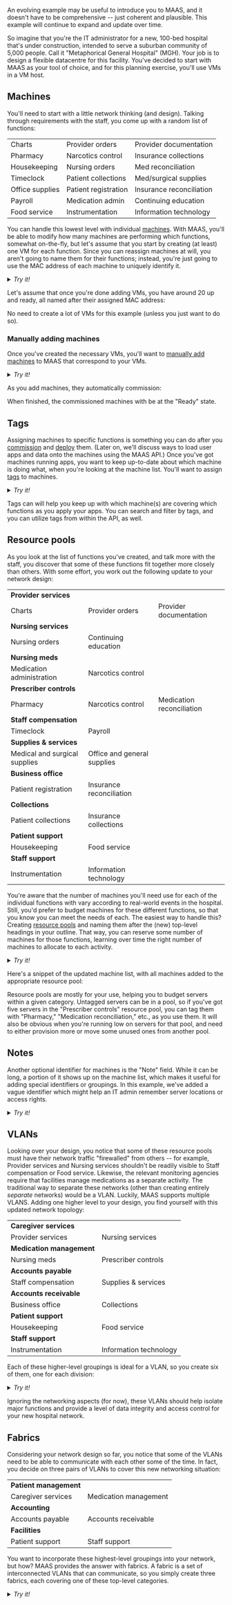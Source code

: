 An evolving example may be useful to introduce you to MAAS, and it doesn't have to be comprehensive --  just coherent and plausible.  This example will continue to expand and update over time.

<!-- vanilla
![splash-screen|690x406](../images/18456dbd3fbfec14eddd044816fd0719692282da_2_690x406.jpeg) 
 vanilla -->

<!-- ui
![splash-screen|690x406](../images/18456dbd3fbfec14eddd044816fd0719692282da_2_690x406.jpeg) 
 ui -->

<!-- cli
### ADD SUITABLE CLI EXAMPLE OR PRINTOUT ###
 cli -->

So imagine that you're the IT administrator for a new, 100-bed hospital that's under construction, intended to serve a suburban community of 5,000 people.  Call it "Metaphorical General Hospital" (MGH).   Your job is to design a flexible datacentre for this facility.  You've decided to start with MAAS as your tool of choice, and for this planning exercise, you'll use VMs in a VM host.

<h2>Machines</h2>

You'll need to start with a little network thinking (and design).  Talking through requirements with the staff, you come up with a random list of functions:
<table width="100%">
<tr><td>Charts</td><td>Provider orders</td><td>Provider documentation</td></tr>
<tr><td>Pharmacy</td><td>Narcotics control</td><td>Insurance collections</td></tr>
<tr><td>Housekeeping</td><td>Nursing orders</td><td>Med reconciliation</td></tr>
<tr><td>Timeclock</td><td>Patient collections</td><td>Med/surgical supplies</td></tr>
<tr><td>Office supplies</td><td>Patient registration</td><td>Insurance reconciliation</td></tr>
<tr><td>Payroll</td><td>Medication admin</td><td>Continuing education</td></tr>
<tr><td>Food service</td><td>Instrumentation</td><td>Information technology</td></tr>
</table>

You can handle this lowest level with individual [machines](/t/introduction-to-machines/829).  With MAAS, you'll be able to modify how many machines are performing which functions, somewhat on-the-fly, but let's assume that you start by creating (at least) one VM for each function.  Since you can reassign machines at will, you aren't going to name them for their functions; instead, you're just going to use the MAC address of each machine to uniquely identify it.

<details>
<summary>
<em>Try it!</em>
</summary>
<h4>Creating some sample VMs</h4>

Assuming you've [installed libvirt](https://help.ubuntu.com/lts/serverguide/libvirt.html) on the machine where you'll be running MAAS, you can create virtual machines like this:

1. Open the Virtual Machine Manager application.  You'll see a screen that looks something like this:

<!-- vanilla
![vmm|690x330](../images/f66940a21313a27734bcaef6c539d36a720a6834_2_690x330.jpeg) 
 vanilla -->

<!-- ui
![vmm|690x330](../images/f66940a21313a27734bcaef6c539d36a720a6834_2_690x330.jpeg) 
 ui -->

<!-- cli
### ADD SUITABLE CLI EXAMPLE OR PRINTOUT ###
 cli -->

2. Choose File --> New Virtual Machine, which brings you to a corresponding dialog:

<!-- vanilla
![kvm-1|465x500](../images/0702d9f2ab4c3659d13be553449093548a9e2f10.jpeg) 
 vanilla -->

<!-- ui
![kvm-1|465x500](../images/0702d9f2ab4c3659d13be553449093548a9e2f10.jpeg) 
 ui -->

<!-- cli
### ADD SUITABLE CLI EXAMPLE OR PRINTOUT ###
 cli -->

3. Select the "Network Boot (PXE)" option and click the "Forward" button:

<!-- vanilla
![kvm-2|465x500](../images/0000fb5f072f2b3668465753ae6a713859d8a444.jpeg)
 vanilla -->

<!-- ui
![kvm-2|465x500](../images/0000fb5f072f2b3668465753ae6a713859d8a444.jpeg)
 ui -->

<!-- cli
### ADD SUITABLE CLI EXAMPLE OR PRINTOUT ###
 cli -->

4.  Choose the "Generic..." operating system by typing the first letters of "Generic" in the text box and selecting the relevant choice when it becomes available, then go Forward:

<!-- vanilla
![kvm-3|465x500](../images/041914a0718633fce685ac7919e2478da0e62c1b.jpeg) 
 vanilla -->

<!-- ui
![kvm-3|465x500](../images/041914a0718633fce685ac7919e2478da0e62c1b.jpeg) 
 ui -->

<!-- cli
### ADD SUITABLE CLI EXAMPLE OR PRINTOUT ###
 cli -->

5. For CPU and memory, you can usually accept the defaults:

<!-- vanilla
![kvm-4|465x500](../images/5a46262e3573aae7252951b3331ac9e3f3ef69c4.jpeg) 
 vanilla -->

<!-- ui
![kvm-4|465x500](../images/5a46262e3573aae7252951b3331ac9e3f3ef69c4.jpeg) 
 ui -->

<!-- cli
### ADD SUITABLE CLI EXAMPLE OR PRINTOUT ###
 cli -->

6. whereas the storage values have a noticeable effect on local disk usage, so note that, generally, a VM only requires about 5.0 GiB, given an example exercise like this:

<!-- vanilla
![kvm-5|465x500](../images/15f5e344c03bd1469c00333d466027e403c00ee8.jpeg) 
 vanilla -->

<!-- ui
![kvm-5|465x500](../images/15f5e344c03bd1469c00333d466027e403c00ee8.jpeg) 
 ui -->

<!-- cli
### ADD SUITABLE CLI EXAMPLE OR PRINTOUT ###
 cli -->

7. In the next screen, you'll have the chance to set a name; here, we've used a pseudo-MAC address, although you can name the machine whatever you want (and then return later to set the name to match the MAC address, if desired):

<!-- vanilla
![kvm-6|465x500](../images/d4191b100d963032d47fed1f198aea76e8de273e.jpeg) 
 vanilla -->

<!-- ui
![kvm-6|465x500](../images/d4191b100d963032d47fed1f198aea76e8de273e.jpeg) 
 ui -->

<!-- cli
### ADD SUITABLE CLI EXAMPLE OR PRINTOUT ###
 cli -->

8. Selecting "Finish" will create the virtual machine and attempt to boot it -- which will fail, since no device currently knows about this VM (and hence can't boot it).  Not to worry; you're not done yet:

<!-- vanilla
![kvm-7|625x500](../images/09b4e50049c2a251d100113e50a241d0c4a06f51.jpeg) 
 vanilla -->

<!-- ui
![kvm-7|625x500](../images/09b4e50049c2a251d100113e50a241d0c4a06f51.jpeg) 
 ui -->

<!-- cli
### ADD SUITABLE CLI EXAMPLE OR PRINTOUT ###
 cli -->

9. Select the "information" button (blue circle, white lowercase "i") to switch to the VM configuration screens, then select the "Boot Options" choice from the left-hand menu:

<!-- vanilla
![kvm-9|619x500](../images/7b6cd37f7663db53571845da0159977092898fa4.jpeg) 
 vanilla -->

<!-- ui
![kvm-9|619x500](../images/7b6cd37f7663db53571845da0159977092898fa4.jpeg) 
 ui -->

<!-- cli
### ADD SUITABLE CLI EXAMPLE OR PRINTOUT ###
 cli -->

10. Turn off the "IDE" item under "Boot device order:"

<!-- vanilla
![kvm-10|619x500](../images/54a8d6a77d9660e13aa1c0e278048ed1c751d65e.jpeg) 
 vanilla -->

<!-- ui
![kvm-10|619x500](../images/54a8d6a77d9660e13aa1c0e278048ed1c751d65e.jpeg) 
 ui -->

<!-- cli
### ADD SUITABLE CLI EXAMPLE OR PRINTOUT ###
 cli -->

11. When you select "Apply," a dialog will pop up to remind you that you need to restart this VM for changes to take effect:

<!-- vanilla
![kvm-11|480x183](../images/6f4ab26216cc2951a202851869f7c7efc5691129.jpeg) 
 vanilla -->

<!-- ui
![kvm-11|480x183](../images/6f4ab26216cc2951a202851869f7c7efc5691129.jpeg) 
 ui -->

<!-- cli
### ADD SUITABLE CLI EXAMPLE OR PRINTOUT ###
 cli -->

12. Switch to the "NIC..." option and set the "Network source" and "Device model" as shown, then select "Apply" and respond to the dialog:

<!-- vanilla
![kvm-12|619x500](../images/26fe981020c03e46c81e2bceed840bea7b2f14d6.jpeg) 
 vanilla -->

<!-- ui
![kvm-12|619x500](../images/26fe981020c03e46c81e2bceed840bea7b2f14d6.jpeg) 
 ui -->

<!-- cli
### ADD SUITABLE CLI EXAMPLE OR PRINTOUT ###
 cli -->

13. You'll next select the dropdown arrow next to the "on/off" menu bar option and select "Force reset," then answer the prompt in the affirmative:

<!-- vanilla
![kvm-13|502x245](../images/537a485f0ff014aeb82afc71bc09b2988bf5cb56.jpeg) 
 vanilla -->

<!-- ui
![kvm-13|502x245](../images/537a485f0ff014aeb82afc71bc09b2988bf5cb56.jpeg) 
 ui -->

<!-- cli
### ADD SUITABLE CLI EXAMPLE OR PRINTOUT ###
 cli -->

You now have a VM that you can add to MAAS.  If you want more than one, you can simply right-click on the one you've just created and select "Clone:"

[Note] **Pro Tip**: Cloned VMs tend to use considerably less host disk space than newly-created ones. [/Note]

<!-- vanilla
![kvm-14|456x468](../images/2348efd7dbf17ba445e3c4e6b3926fdc8cfbc888.jpeg) 
 vanilla -->

<!-- ui
![kvm-14|456x468](../images/2348efd7dbf17ba445e3c4e6b3926fdc8cfbc888.jpeg) 
 ui -->

<!-- cli
### ADD SUITABLE CLI EXAMPLE OR PRINTOUT ###
 cli -->

Another VM will instantiate, using the name of the cloned VM with an added "-clone" suffix:

<!-- vanilla
![kvm-15|690x224](../images/a14b17602c2ad2465197a77c302080ca2eb59fc8.jpeg) 
 vanilla -->

<!-- ui
![kvm-15|690x224](../images/a14b17602c2ad2465197a77c302080ca2eb59fc8.jpeg) 
 ui -->

<!-- cli
### ADD SUITABLE CLI EXAMPLE OR PRINTOUT ###
 cli -->

You can create VMs as desired, remembering to mind your overall disk usage on your host system.

</details>

Let's assume that once you're done adding VMs, you have around 20 up and ready, all named after their assigned MAC address:

<!-- vanilla
![kvms|517x500](../images/f9f302d8de9344908758a433dae9abfada0b0db3_2_517x500.jpeg) 
 vanilla -->

<!-- ui
![kvms|517x500](../images/f9f302d8de9344908758a433dae9abfada0b0db3_2_517x500.jpeg) 
 ui -->

<!-- cli
### ADD SUITABLE CLI EXAMPLE OR PRINTOUT ###
 cli -->

No need to create a lot of VMs for this example (unless you just want to do so).  

<h3>Manually adding machines</h3>

Once you've created the necessary VMs, you'll want to [manually add machines](/t/add-machines/821#heading--add-a-node-manually) to MAAS that correspond to your VMs.

<!-- vanilla
![blank-machines|690x440](../images/91679cd615868eda4654541a68e59de57328ddfa.jpeg) 
 vanilla -->

<!-- ui
![blank-machines|690x440](../images/91679cd615868eda4654541a68e59de57328ddfa.jpeg) 
 ui -->

<!-- cli
### ADD SUITABLE CLI EXAMPLE OR PRINTOUT ###
 cli -->

<details>
<summary><em>Try it!</em></summary>

Creating a machine from a VM requires about a dozen pieces of information, most of which you can gather from the VM itself:

<!-- vanilla
![add-machine-screen|690x270](../images/bc6c18c0fd31367bd4a9909fb7d954dc06f15c40_2_690x270.jpeg) 
 vanilla -->

<!-- ui
![add-machine-screen|690x270](../images/bc6c18c0fd31367bd4a9909fb7d954dc06f15c40_2_690x270.jpeg) 
 ui -->

<!-- cli
### ADD SUITABLE CLI EXAMPLE OR PRINTOUT ###
 cli -->

In the left column, you're only required to enter a machine name and the machine's MAC address:  

<!-- vanilla
![left-column|690x481](../images/1de8d7afae996292d71e9787641bf0317b2327c9.jpeg) 
 vanilla -->

<!-- ui
![left-column|690x481](../images/1de8d7afae996292d71e9787641bf0317b2327c9.jpeg) 
 ui -->

<!-- cli
### ADD SUITABLE CLI EXAMPLE OR PRINTOUT ###
 cli -->

Here, we've assigned a variant of the MAC address as the machine name.  Note that the machine name cannot include colons (":"), we've substituted dashes.  In the right column, it's necessary to choose the power type.  When enlisting VMs, the correct power type is "Virsh," as shown below:

<!-- vanilla
![right-column|690x271](../images/aa076ee437ce481808bb5f41320a45e60f3676de.jpeg) 
 vanilla -->

<!-- ui
![right-column|690x271](../images/aa076ee437ce481808bb5f41320a45e60f3676de.jpeg) 
 ui -->

<!-- cli
### ADD SUITABLE CLI EXAMPLE OR PRINTOUT ###
 cli -->

For default configurations, the Virsh Address is "qemu+ssh://[your-login-id]@192.168.122.1/system;" replace "[your-login-id]" with your username or login ID on the machine where you're hosting MAAS and the Virtual Machine Manager.  Likewise, the password is your normal login password for the same host.  Finally, you can retrieve the Virsh VM ID from the "Overview" screen of the VM itself:

<!-- vanilla
![kvm-16|619x500](../images/79e135e48576bb6f455dd42fd7a09a2c7448d221.jpeg) 
 vanilla -->

<!-- ui
![kvm-16|619x500](../images/79e135e48576bb6f455dd42fd7a09a2c7448d221.jpeg) 
 ui -->

<!-- cli
### ADD SUITABLE CLI EXAMPLE OR PRINTOUT ###
 cli -->
</details>

As you add machines, they automatically commission:

<!-- vanilla
![auto-commission|639x407](../images/37f1df9e4072b29c7183d4ae8ec1768504c4f66f.jpeg) 
 vanilla -->

<!-- ui
![auto-commission|639x407](../images/37f1df9e4072b29c7183d4ae8ec1768504c4f66f.jpeg) 
 ui -->

<!-- cli
### ADD SUITABLE CLI EXAMPLE OR PRINTOUT ###
 cli -->

When finished, the commissioned machines with be at the "Ready" state.

<h2>Tags</h2>

Assigning machines to specific functions is something you can do after you [commission](/t/commission-machines/822) and [deploy](/t/deploy-machines/825) them.  (Later on, we'll discuss ways to load user apps and data onto the machines using the MAAS API.) Once you've got machines running apps, you want to keep up-to-date about which machine is doing what, when you're looking at the machine list.  You'll want to assign [tags](/t/maas-tags/834) to machines.  

<!-- vanilla
![tags|690x422](../images/2ea0827b9ef327b59ad722215d556969218cc22f.jpeg) 
 vanilla -->

<!-- ui
![tags|690x422](../images/2ea0827b9ef327b59ad722215d556969218cc22f.jpeg) 
 ui -->

<!-- cli
### ADD SUITABLE CLI EXAMPLE OR PRINTOUT ###
 cli -->

<details>
<summary><em>Try it!</em></summary>
Adding a tag to a machine is simple.  Just decide which machine you want to tag:

<!-- vanilla
![tags-2|690x204](../images/4f32fb8105ecee30afd0f3ca226b265dffe6e11b_2_690x204.jpeg) 
 vanilla -->

<!-- ui
![tags-2|690x204](../images/4f32fb8105ecee30afd0f3ca226b265dffe6e11b_2_690x204.jpeg) 
 ui -->

<!-- cli
### ADD SUITABLE CLI EXAMPLE OR PRINTOUT ###
 cli -->

You'll want to click on the machine name (in this case, the MAC address), and then choose "Configuration" on the next screen that comes up.  This will bring you to a screen from which you can edit some parameters about the machine:

<!-- vanilla
![tags-3|690x256](../images/c31a50cebf68c8c5fbfbbe0115bb5c1daeb84ae8_2_690x256.jpeg) 
 vanilla -->

<!-- ui
![tags-3|690x256](../images/c31a50cebf68c8c5fbfbbe0115bb5c1daeb84ae8_2_690x256.jpeg) 
 ui -->

<!-- cli
### ADD SUITABLE CLI EXAMPLE OR PRINTOUT ###
 cli -->

Click on "Edit," and then add a tag name to the "Tags" field.  Tags are automatically remembered by MAAS, so the next time you want to enter the same tag, an autocomplete field will appear, as shown below:

<!-- vanilla
![tags-4|690x256](../images/39a0e2f01ba7f3dc141bcf57c09b4e62f737525d_2_690x256.jpeg) 
 vanilla -->

<!-- ui
![tags-4|690x256](../images/39a0e2f01ba7f3dc141bcf57c09b4e62f737525d_2_690x256.jpeg) 
 ui -->

<!-- cli
### ADD SUITABLE CLI EXAMPLE OR PRINTOUT ###
 cli -->

Select "Save changes" to add the tag(s) to the machine.  When you return to the machine list, you'll note that the tag is now associated with that machine:

<!-- vanilla
![tags-5|690x222](../images/8a21ca291aa800440d9074270ab9d9108cff9be1_2_690x222.jpeg) 
 vanilla -->

<!-- ui
![tags-5|690x222](../images/8a21ca291aa800440d9074270ab9d9108cff9be1_2_690x222.jpeg) 
 ui -->

<!-- cli
### ADD SUITABLE CLI EXAMPLE OR PRINTOUT ###
 cli -->

</details>

Tags can will help you keep up with which machine(s) are covering which functions as you apply your apps.  You can search and filter by tags, and you can utilize tags from within the API, as well.

<h2>Resource pools</h2>

As you look at the list of functions you've created, and talk more with the staff, you discover that some of these functions fit together more closely than others.  With some effort, you work out the following update to your network design:

<table width="100%">
<tr><td><strong>Provider services</strong></td><td></td><td></td></tr>
<tr><td>Charts</td><td>Provider orders</td><td>Provider documentation</td></tr>
<tr><td><strong>Nursing services</strong></td><td></td><td></td></tr>
<tr><td>Nursing orders</td><td>Continuing education</td><td></td></tr>
<tr><td><strong>Nursing meds</strong></td><td></td><td></td></tr>
<tr><td>Medication administration</td><td>Narcotics control</td><td></td></tr>
<tr><td><strong>Prescriber controls</strong></td><td></td><td></td></tr>
<tr><td>Pharmacy</td><td>Narcotics control</td><td>Medication reconciliation</td></tr>
<tr><td><strong>Staff compensation</strong></td><td></td><td></td></tr>
<tr><td>Timeclock</td><td>Payroll</td><td></td></tr>
<tr><td><strong>Supplies & services</strong></td><td></td><td></td></tr>
<tr><td>Medical and surgical supplies</td><td>Office and general supplies</td><td></td></tr>
<tr><td><strong>Business office</strong></td><td></td><td></td></tr>
<tr><td>Patient registration</td><td>Insurance reconciliation</td><td></td></tr>
<tr><td><strong>Collections</strong></td><td></td><td></td></tr>
<tr><td>Patient collections</td><td>Insurance collections</td><td></td></tr>
<tr><td><strong>Patient support</strong></td><td></td><td></td></tr>
<tr><td>Housekeeping</td><td>Food service</td><td></td></tr>
<tr><td><strong>Staff support</strong></td><td></td><td></td></tr>
<tr><td>Instrumentation</td><td>Information technology</td><td></td></tr>
</table>

You're aware that the number of machines you'll need use for each of the individual functions with vary according to real-world events in the hospital.  Still, you'd prefer to budget machines for these different functions, so that you know you can meet the needs of each.  The easiest way to handle this?  Creating [resource pools](/t/resource-pools/831) and naming them after the (new) top-level headings in your outline.  That way, you can reserve some number of machines for those functions, learning over time the right number of machines to allocate to each activity.

<details>
<summary><em>Try it!</em></summary>

Notice at the top of the machine list, there is a tab labeled, "Resource pools:"

<!-- vanilla
![pools-1|690x447](../images/f7d4c52a176f53f29a0c1ac3190e7abb563dc993.jpeg) 
 vanilla -->

<!-- ui
![pools-1|690x447](../images/f7d4c52a176f53f29a0c1ac3190e7abb563dc993.jpeg) 
 ui -->

<!-- cli
### ADD SUITABLE CLI EXAMPLE OR PRINTOUT ###
 cli -->

In this example, there are already some resource pools defined to match the different functions above, except for one: Provider services.  Click the "Resource pools" tab to go there:

<!-- vanilla
![pools-2|690x239](../images/c05804c1f1bba45439d8894698b4dcefd64e7a5a_2_690x239.jpeg) 
 vanilla -->

<!-- ui
![pools-2|690x239](../images/c05804c1f1bba45439d8894698b4dcefd64e7a5a_2_690x239.jpeg) 
 ui -->

<!-- cli
### ADD SUITABLE CLI EXAMPLE OR PRINTOUT ###
 cli -->

To add the "Provider services" (ProServ) pool, click on "Add pool:"

<!-- vanilla
![pools-3|690x160](../images/bebf192974683dde6cb21407f6db299f1e407925_2_690x160.jpeg) 
 vanilla -->

<!-- ui
![pools-3|690x160](../images/bebf192974683dde6cb21407f6db299f1e407925_2_690x160.jpeg) 
 ui -->

<!-- cli
### ADD SUITABLE CLI EXAMPLE OR PRINTOUT ###
 cli -->

Fill in the fields for "Name" (which is a required field, with no spaces), and for "Description."  In this case, we've filled them in with "ProServ" and "Provider services:"

<!-- vanilla
![pools-4|690x164](../images/mutNbxfTQOVU5JwXBvESQ84iNuN.jpeg) 
 vanilla -->

<!-- ui
![pools-4|690x164](../images/mutNbxfTQOVU5JwXBvESQ84iNuN.jpeg) 
 ui -->

<!-- cli
### ADD SUITABLE CLI EXAMPLE OR PRINTOUT ###
 cli -->

Click on "Add pool" to add this resource pool to the list, then click on "Machines" to return to the machine list.  Once there, it's simple to add machines to a particular pool.   In the column marked "POOL/NOTE," you'll see that your machines are in the "default" pool when created.  If you click on "default" there, you'll bring up a dropdown of already-created resource pools:

<!-- vanilla
![pools-5|690x333](../images/f373606dcd50c96a35af932379830f101d4a77e0.jpeg) 
 vanilla -->

<!-- ui
![pools-5|690x333](../images/f373606dcd50c96a35af932379830f101d4a77e0.jpeg) 
 ui -->

<!-- cli
### ADD SUITABLE CLI EXAMPLE OR PRINTOUT ###
 cli -->

Just choose the one you want for this machine (in our example, ProServ) and you're done:

<!-- vanilla
![pools-6|690x215](../images/0cff1cf26f28236dbabc89b14a92c69435934933.jpeg) 
 vanilla -->

<!-- ui
![pools-6|690x215](../images/0cff1cf26f28236dbabc89b14a92c69435934933.jpeg) 
 ui -->

<!-- cli
### ADD SUITABLE CLI EXAMPLE OR PRINTOUT ###
 cli -->

</details>

Here's a snippet of the updated machine list, with all machines added to the appropriate resource pool:

<!-- vanilla
![pools-7|681x500](../images/704b6d1603f6f90fca42891d98c3bb418458b94a.jpeg) 
 vanilla -->

<!-- ui
![pools-7|681x500](../images/704b6d1603f6f90fca42891d98c3bb418458b94a.jpeg) 
 ui -->

<!-- cli
### ADD SUITABLE CLI EXAMPLE OR PRINTOUT ###
 cli -->

Resource pools are mostly for your use, helping you to budget servers within a given category.  Untagged servers can be in a pool, so if you've got five servers in the "Prescriber controls" resource pool, you can tag them with "Pharmacy," "Medication reconciliation," etc., as you use them.  It will also be obvious when you're running low on servers for that pool, and need to either provision more or move some unused ones from another pool.

<h2>Notes</h2>

Another optional identifier for machines is the "Note" field.  While it can be long, a portion of it shows up on the machine list, which makes it useful for adding special identifiers or groupings.  In this example, we've added a vague identifier which might help an IT admin remember server locations or access rights.

<!-- vanilla
![notes-1|690x87](../images/8724395dfe9fc4d3f4a10a05687c33c6a3dded07_2_690x87.jpeg) 
 vanilla -->

<!-- ui
![notes-1|690x87](../images/8724395dfe9fc4d3f4a10a05687c33c6a3dded07_2_690x87.jpeg) 
 ui -->

<!-- cli
### ADD SUITABLE CLI EXAMPLE OR PRINTOUT ###
 cli -->

<details>
<summary><em>Try it!</em></summary>

You can edit notes by clicking on a machine name in the machine list, switching to the "Configuration" tab, and selecting the "Edit" button.  These choices will bring you to a screen like this one:

<!-- vanilla
![notes-2|690x348](../images/a9d61f28a4ada7d97ff6f896d2f1e8e719ad680b.jpeg) 
 vanilla -->

<!-- ui
![notes-2|690x348](../images/a9d61f28a4ada7d97ff6f896d2f1e8e719ad680b.jpeg) 
 ui -->

<!-- cli
### ADD SUITABLE CLI EXAMPLE OR PRINTOUT ###
 cli -->

From here, you can add freeform text into the "Note" field:

<!-- vanilla
![notes-3|690x330](../images/f8d647daffa9b3210fb99d440107a58e539a6c35.jpeg) 
 vanilla -->

<!-- ui
![notes-3|690x330](../images/f8d647daffa9b3210fb99d440107a58e539a6c35.jpeg) 
 ui -->

<!-- cli
### ADD SUITABLE CLI EXAMPLE OR PRINTOUT ###
 cli -->

When you save the changes and return to the machine list, you'll notice that the NOTE field for that machine now contains your changes: 

<!-- vanilla
![notes-4|690x93](../images/46cf42808ef44829f1c610e479d6dfb62af2d898.jpeg) 
 vanilla -->

<!-- ui
![notes-4|690x93](../images/46cf42808ef44829f1c610e479d6dfb62af2d898.jpeg) 
 ui -->

<!-- cli
### ADD SUITABLE CLI EXAMPLE OR PRINTOUT ###
 cli -->

</details>

<h2>VLANs</h2>

Looking over your design, you notice that some of these resource pools must have their network traffic "firewalled" from others -- for example, Provider services and Nursing services shouldn't be readily visible to Staff compensation or Food service.  Likewise, the relevant monitoring agencies require that facilities manage medications as a separate activity. The traditional way to separate these networks (other than creating entirely *separate* networks) would be a VLAN.  Luckily, MAAS supports multiple VLANS.  Adding one higher level to your design, you find yourself with this updated network topology:

<table width="100%">
<tr><td><strong>Caregiver services</strong></td><td></td></tr>
<tr><td>Provider services</td><td>Nursing services</td></tr>
<tr><td><strong>Medication management</strong></td><td></td></tr>
<tr><td>Nursing meds</td><td>Prescriber controls</td></tr>
<tr><td><strong>Accounts payable</strong></td><td></td></tr>
<tr><td>Staff compensation</td><td>Supplies & services</td></tr>
<tr><td><strong>Accounts receivable</strong></td><td></td></tr>
<tr><td>Business office</td><td>Collections</td></tr>
<tr><td><strong>Patient support</strong></td><td></td></tr>
<tr><td>Housekeeping</td><td>Food service</td></tr>
<tr><td><strong>Staff support</strong></td><td></td></tr>
<tr><td>Instrumentation</td><td>Information technology</td></tr>
</table>

Each of these higher-level groupings is ideal for a VLAN, so you create six of them, one for each division:

<!-- vanilla
![vlans-1|690x365](../images/7245ed378ce0b9000aaf6f15b16ea16dbde2fccf.jpeg) 
 vanilla -->

<!-- ui
![vlans-1|690x365](../images/7245ed378ce0b9000aaf6f15b16ea16dbde2fccf.jpeg) 
 ui -->

<!-- cli
### ADD SUITABLE CLI EXAMPLE OR PRINTOUT ###
 cli -->

<details>
<summary><em>Try it!</em></summary>

Adding a functional VLAN requires some additional (common) networking aspects, which we'll cover later.  In the meantime, though, here's the short version of adding and naming the VLAN itself.  

From anywhere on the MAAS page, select "Subnets" from the top menubar, which brings you to this screen:

<!-- vanilla
![vlans-2|690x281](../images/befd3a3eb5987d412477d0a076d16a50e81dae30_2_690x281.jpeg) 
 vanilla -->

<!-- ui
![vlans-2|690x281](../images/befd3a3eb5987d412477d0a076d16a50e81dae30_2_690x281.jpeg) 
 ui -->

<!-- cli
### ADD SUITABLE CLI EXAMPLE OR PRINTOUT ###
 cli -->

Using the "Add" dropdown, select "VLAN:"

<!-- vanilla
![vlans-3|690x275](../images/dbdea7bec608d14e89da82cfdea87df3f93855dd_2_690x275.jpeg) 
 vanilla -->

<!-- ui
![vlans-3|690x275](../images/dbdea7bec608d14e89da82cfdea87df3f93855dd_2_690x275.jpeg) 
 ui -->

<!-- cli
### ADD SUITABLE CLI EXAMPLE OR PRINTOUT ###
 cli -->

You'll arrive at this screen, which allows you to specify the VLAN:

<!-- vanilla
![vlans-4|690x141](../images/e371011171ba18839f96788fefa40a04af3e79bb_2_690x141.jpeg) 
 vanilla -->

<!-- ui
![vlans-4|690x141](../images/e371011171ba18839f96788fefa40a04af3e79bb_2_690x141.jpeg) 
 ui -->

<!-- cli
### ADD SUITABLE CLI EXAMPLE OR PRINTOUT ###
 cli -->

Enter the Name and ID of the VLAN, and select the fabric to enclose it (in this case, the "default" fabric):

<!-- vanilla
![vlans-5|690x135](../images/961d5cae7119db1c3fb7e8d6ae6ce7015d9263d1_2_690x135.jpeg) 
 vanilla -->

<!-- ui
![vlans-5|690x135](../images/961d5cae7119db1c3fb7e8d6ae6ce7015d9263d1_2_690x135.jpeg) 
 ui -->

<!-- cli
### ADD SUITABLE CLI EXAMPLE OR PRINTOUT ###
 cli -->

When you're satisfied with your choices, select "Add VLAN" to complete the operation.

</details>

Ignoring the networking aspects (for now), these VLANs should help isolate major functions and provide a level of data integrity and access control for your new hospital network.

<h2>Fabrics</h2>

Considering your network design so far, you notice that some of the VLANs need to be able to communicate with each other some of the time.  In fact, you decide on three pairs of VLANs to cover this new networking situation:

<table>
<tr><td><strong>Patient management</strong></td><td></td></tr>
<tr><td>Caregiver services</td><td>Medication management</td></tr>
<tr><td><strong>Accounting</strong></td><td></td></tr>
<tr><td>Accounts payable</td><td>Accounts receivable</td></tr>
<tr><td><strong>Facilities</strong></td><td></td></tr>
<tr><td>Patient support</td><td>Staff support</td></tr>
</table>

You want to incorporate these highest-level groupings into your network, but how?  MAAS provides the answer with fabrics.  A fabric is a set of interconnected VLANs that can communicate, so you simply create three fabrics, each covering one of these top-level categories.

<details>
<summary><em>Try it!</em></summary>

You can add a fabric by selecting the "Subnets" tab, clicking on the "Add" dropdown, and choosing "Fabric:"

<!-- vanilla
![fabrics-1|690x329](../images/509e9696919e69cfc57602a6228425a472b3ac1d_2_690x329.jpeg) 
 vanilla -->

<!-- ui
![fabrics-1|690x329](../images/509e9696919e69cfc57602a6228425a472b3ac1d_2_690x329.jpeg) 
 ui -->

<!-- cli
### ADD SUITABLE CLI EXAMPLE OR PRINTOUT ###
 cli -->

You'll see the "Add fabric" dialog appear.  Enter the desired fabric name and click "Add fabric:"

<!-- vanilla
![fabrics-2|690x108](../images/7873e6a97212673ab08c8c3c33f9d63d7069b8e8_2_690x108.jpeg) 
 vanilla -->

<!-- ui
![fabrics-2|690x108](../images/7873e6a97212673ab08c8c3c33f9d63d7069b8e8_2_690x108.jpeg) 
 ui -->

<!-- cli
### ADD SUITABLE CLI EXAMPLE OR PRINTOUT ###
 cli -->

Here you'll notice three new fabrics, one for each of the top-level groupings in your example network design:

<!-- vanilla
![fabrics-3|690x304](../images/4f787bc5d57c7f811641e32b42c96bb2a2792356_2_690x304.jpeg) 
 vanilla -->

<!-- ui
![fabrics-3|690x304](../images/4f787bc5d57c7f811641e32b42c96bb2a2792356_2_690x304.jpeg) 
 ui -->

<!-- cli
### ADD SUITABLE CLI EXAMPLE OR PRINTOUT ###
 cli -->

Next, you'll want to assign your VLANs to this fabric.  Begin by clicking on any VLAN you want to move, which will bring you to a summary screen for that VLAN:

<!-- vanilla
![fabrics-4|690x234](../images/ecca590663b90106b144c003851732a16acd5220_2_690x234.jpeg) 
 vanilla -->

<!-- ui
![fabrics-4|690x234](../images/ecca590663b90106b144c003851732a16acd5220_2_690x234.jpeg) 
 ui -->

<!-- cli
### ADD SUITABLE CLI EXAMPLE OR PRINTOUT ###
 cli -->

You can click "Edit" and choose the desired fabric from the dropdown list:

<!-- vanilla
![fabrics-5|690x293](../images/6f6e2bff0d67dc02d33800e5cc1d60db24fb398a_2_690x293.jpeg) 
 vanilla -->

<!-- ui
![fabrics-5|690x293](../images/6f6e2bff0d67dc02d33800e5cc1d60db24fb398a_2_690x293.jpeg) 
 ui -->

<!-- cli
### ADD SUITABLE CLI EXAMPLE OR PRINTOUT ###
 cli -->

Finally, click "Save summary" to move this VLAN to the desired fabric.  The end result of assigning our example VLANs to the three fabrics is shown below.

</details>

<!-- vanilla
![fabrics-6|690x499](../images/23c214cd6836dd783347f050f2cdba04da7bcaa1.jpeg)
 vanilla -->

<!-- ui
![fabrics-6|690x499](../images/23c214cd6836dd783347f050f2cdba04da7bcaa1.jpeg)
 ui -->

<!-- cli
### ADD SUITABLE CLI EXAMPLE OR PRINTOUT ###
 cli -->